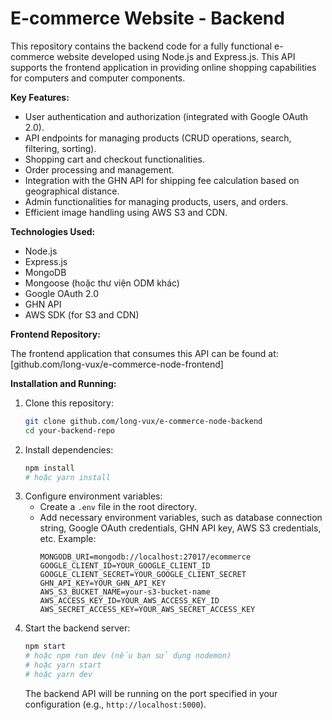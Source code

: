 # E-commerce Website - Backend

This repository contains the backend code for a fully functional e-commerce website developed using Node.js and Express.js. This API supports the frontend application in providing online shopping capabilities for computers and computer components.

**Key Features:**

* User authentication and authorization (integrated with Google OAuth 2.0).
* API endpoints for managing products (CRUD operations, search, filtering, sorting).
* Shopping cart and checkout functionalities.
* Order processing and management.
* Integration with the GHN API for shipping fee calculation based on geographical distance.
* Admin functionalities for managing products, users, and orders.
* Efficient image handling using AWS S3 and CDN.

**Technologies Used:**

* Node.js
* Express.js
* MongoDB
* Mongoose (hoặc thư viện ODM khác)
* Google OAuth 2.0
* GHN API
* AWS SDK (for S3 and CDN)

**Frontend Repository:**

The frontend application that consumes this API can be found at: [github.com/long-vux/e-commerce-node-frontend]

**Installation and Running:**

1.  Clone this repository:
    ```bash
    git clone github.com/long-vux/e-commerce-node-backend
    cd your-backend-repo
    ```
2.  Install dependencies:
    ```bash
    npm install
    # hoặc yarn install
    ```
3.  Configure environment variables:
    * Create a `.env` file in the root directory.
    * Add necessary environment variables, such as database connection string, Google OAuth credentials, GHN API key, AWS S3 credentials, etc. Example:
        ```
        MONGODB_URI=mongodb://localhost:27017/ecommerce
        GOOGLE_CLIENT_ID=YOUR_GOOGLE_CLIENT_ID
        GOOGLE_CLIENT_SECRET=YOUR_GOOGLE_CLIENT_SECRET
        GHN_API_KEY=YOUR_GHN_API_KEY
        AWS_S3_BUCKET_NAME=your-s3-bucket-name
        AWS_ACCESS_KEY_ID=YOUR_AWS_ACCESS_KEY_ID
        AWS_SECRET_ACCESS_KEY=YOUR_AWS_SECRET_ACCESS_KEY
        ```
4.  Start the backend server:
    ```bash
    npm start
    # hoặc npm run dev (nếu bạn sử dụng nodemon)
    # hoặc yarn start
    # hoặc yarn dev
    ```
    The backend API will be running on the port specified in your configuration (e.g., `http://localhost:5000`).
